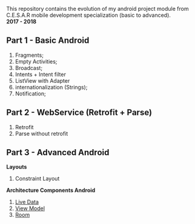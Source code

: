 This repository contains the evolution of my android project module from C.E.S.A.R mobile development specialization (basic to advanced). </br>
**2017 - 2018**


## Part 1 - Basic Android
1. Fragments; 
2. Empty Activities; 
3. Broadcast;
4. Intents + Intent filter
5. ListView with Adapter
6. internationalization (Strings);
7. Notification;

## Part 2 - WebService (Retrofit + Parse)
1. Retrofit
2. Parse without retrofit

## Part 3 - Advanced Android

**Layouts**

1. Constraint Layout

**Architecture Components Android**

1. [Live Data](https://developer.android.com/topic/libraries/architecture/livedata.html)
2. [View Model](https://developer.android.com/topic/libraries/architecture/viewmodel.html)
3. [Room](https://developer.android.com/topic/libraries/architecture/room.html)

